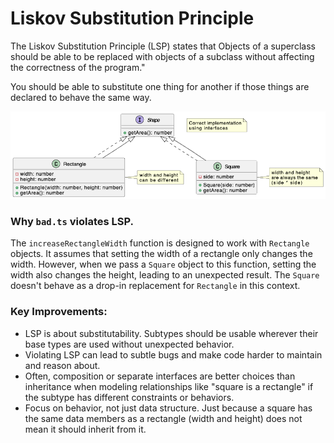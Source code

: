 # Liskov Substitution Principle

The Liskov Substitution Principle (LSP) states that Objects of a superclass should be able to be replaced with objects of a subclass without affecting the correctness of the program."

You should be able to substitute one thing for another if those things are declared to behave the same way.

 <img src="./assets/lsp.png" />

### Why `bad.ts` violates LSP.

The `increaseRectangleWidth` function is designed to work with `Rectangle` objects. It assumes that setting the width of a rectangle only changes the width. However, when we pass a `Square` object to this function, setting the width also changes the height, leading to an unexpected result. The `Square` doesn't behave as a drop-in replacement for `Rectangle` in this context.

### Key Improvements:

* LSP is about substitutability. Subtypes should be usable wherever their base types are used without unexpected behavior.
* Violating LSP can lead to subtle bugs and make code harder to maintain and reason about.
* Often, composition or separate interfaces are better choices than inheritance when modeling relationships like "square is a rectangle" if the subtype has different constraints or behaviors.
* Focus on behavior, not just data structure. Just because a square has the same data members as a rectangle (width and height) does not mean it should inherit from it.
